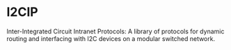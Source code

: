# I2CIP
 Inter-Integrated Circuit Intranet Protocols: A library of protocols for dynamic routing and interfacing with I2C devices on a modular switched network.
